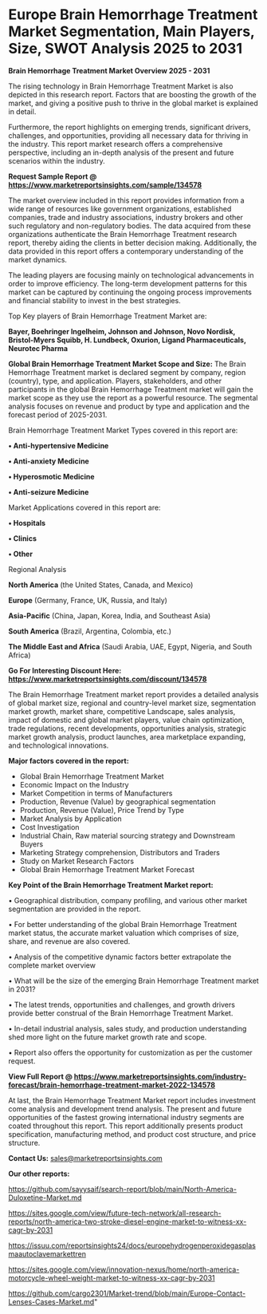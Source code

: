 # Europe Brain Hemorrhage Treatment Market Segmentation, Main Players, Size, SWOT Analysis 2025 to 2031

<Strong> Brain Hemorrhage Treatment Market Overview 2025 - 2031</strong>

The rising technology in Brain Hemorrhage Treatment Market is also depicted in this research report. Factors that are boosting the growth of the market, and giving a positive push to thrive in the global market is explained in detail.

Furthermore, the report highlights on emerging trends, significant drivers, challenges, and opportunities, providing all necessary data for thriving in the industry. This report market research offers a comprehensive perspective, including an in-depth analysis of the present and future scenarios within the industry.

<strong>Request Sample Report @ <a href=https://www.marketreportsinsights.com/sample/134578>https://www.marketreportsinsights.com/sample/134578</a></strong>

The market overview included in this report provides information from a wide range of resources like government organizations, established companies, trade and industry associations, industry brokers and other such regulatory and non-regulatory bodies. The data acquired from these organizations authenticate the Brain Hemorrhage Treatment research report, thereby aiding the clients in better decision making. Additionally, the data provided in this report offers a contemporary understanding of the market dynamics.

The leading players are focusing mainly on technological advancements in order to improve efficiency. The long-term development patterns for this market can be captured by continuing the ongoing process improvements and financial stability to invest in the best strategies.

Top Key players of Brain Hemorrhage Treatment Market are:

<strong>Bayer, Boehringer Ingelheim, Johnson and Johnson, Novo Nordisk, Bristol-Myers Squibb, H. Lundbeck, Oxurion, Ligand Pharmaceuticals, Neurotec Pharma</strong>

<strong><b>Global Brain Hemorrhage Treatment Market Scope and Size:</b></strong>
The Brain Hemorrhage Treatment market is declared segment by company, region (country), type, and application. Players, stakeholders, and other participants in the global Brain Hemorrhage Treatment market will gain the market scope as they use the report as a powerful resource. The segmental analysis focuses on revenue and product by type and application and the forecast period of 2025-2031.

Brain Hemorrhage Treatment Market Types covered in this report are:

<strong>• Anti-hypertensive Medicine

• Anti-anxiety Medicine

• Hyperosmotic Medicine

• Anti-seizure Medicine</strong>

Market Applications covered in this report are:

<strong>• Hospitals

• Clinics

• Other</strong> 

Regional Analysis

<strong>North America</strong> (the United States, Canada, and Mexico)

<strong>Europe</strong> (Germany, France, UK, Russia, and Italy)

<strong>Asia-Pacific</strong> (China, Japan, Korea, India, and Southeast Asia)

<strong>South America</strong> (Brazil, Argentina, Colombia, etc.)

<strong>The Middle East and Africa</strong> (Saudi Arabia, UAE, Egypt, Nigeria, and South Africa)

<strong>Go For Interesting Discount Here: <a href=https://www.marketreportsinsights.com/discount/134578>https://www.marketreportsinsights.com/discount/134578</a></strong>

The Brain Hemorrhage Treatment market report provides a detailed analysis of global market size, regional and country-level market size, segmentation market growth, market share, competitive Landscape, sales analysis, impact of domestic and global market players, value chain optimization, trade regulations, recent developments, opportunities analysis, strategic market growth analysis, product launches, area marketplace expanding, and technological innovations.

<strong><b>Major factors covered in the report:</b></strong>
<ul>
  <li>Global Brain Hemorrhage Treatment Market </li>
  <li>Economic Impact on the Industry</li>
  <li>Market Competition in terms of Manufacturers</li>
  <li>Production, Revenue (Value) by geographical segmentation</li>
  <li>Production, Revenue (Value), Price Trend by Type</li>
  <li>Market Analysis by Application</li>
  <li>Cost Investigation</li>
  <li>Industrial Chain, Raw material sourcing strategy and Downstream Buyers</li>
  <li>Marketing Strategy comprehension, Distributors and Traders</li>
  <li>Study on Market Research Factors</li>
  <li>Global Brain Hemorrhage Treatment Market Forecast</li>
</ul>

<strong><b>Key Point of the Brain Hemorrhage Treatment Market report:</b></strong>

• Geographical distribution, company profiling, and various other market segmentation are provided in the report.

• For better understanding of the global Brain Hemorrhage Treatment market status, the accurate market valuation which comprises of size, share, and revenue are also covered.

• Analysis of the competitive dynamic factors better extrapolate the complete market overview

• What will be the size of the emerging Brain Hemorrhage Treatment market in 2031?

• The latest trends, opportunities and challenges, and growth drivers provide better construal of the Brain Hemorrhage Treatment Market.

• In-detail industrial analysis, sales study, and production understanding shed more light on the future market growth rate and scope.

• Report also offers the opportunity for customization as per the customer request.

<strong><b>View Full Report @ <a href=https://www.marketreportsinsights.com/industry-forecast/brain-hemorrhage-treatment-market-2022-134578>https://www.marketreportsinsights.com/industry-forecast/brain-hemorrhage-treatment-market-2022-134578</a></b></strong>


At last, the Brain Hemorrhage Treatment Market report includes investment come analysis and development trend analysis. The present and future opportunities of the fastest growing international industry segments are coated throughout this report. This report additionally presents product specification, manufacturing method, and product cost structure, and price structure.

<strong>Contact Us:</strong>
sales@marketreportsinsights.com

<strong>Our other reports:</strong>

<a href=https://github.com/sayysaif/search-report/blob/main/North-America-Duloxetine-Market.md>https://github.com/sayysaif/search-report/blob/main/North-America-Duloxetine-Market.md</a>

<a href=https://sites.google.com/view/future-tech-network/all-research-reports/north-america-two-stroke-diesel-engine-market-to-witness-xx-cagr-by-2031>https://sites.google.com/view/future-tech-network/all-research-reports/north-america-two-stroke-diesel-engine-market-to-witness-xx-cagr-by-2031</a>

<a href=https://issuu.com/reportsinsights24/docs/europehydrogenperoxidegasplasmaautoclavemarkettren>https://issuu.com/reportsinsights24/docs/europehydrogenperoxidegasplasmaautoclavemarkettren</a>

<a href=https://sites.google.com/view/innovation-nexus/home/north-america-motorcycle-wheel-weight-market-to-witness-xx-cagr-by-2031>https://sites.google.com/view/innovation-nexus/home/north-america-motorcycle-wheel-weight-market-to-witness-xx-cagr-by-2031</a>

<a href=https://github.com/cargo2301/Market-trend/blob/main/Europe-Contact-Lenses-Cases-Market.md>https://github.com/cargo2301/Market-trend/blob/main/Europe-Contact-Lenses-Cases-Market.md</a>"

